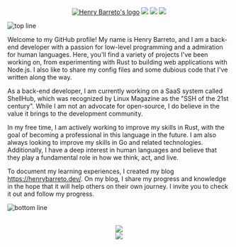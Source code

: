 <div align="center">
  <a href="https://henrybarreto.dev/" target="_blank"><img src="https://user-images.githubusercontent.com/23109089/213782979-5a11a9cc-77ef-4334-8d9b-9f5c6587c44f.png" alt="Henry Barreto's logo" /></a>
  <a href="https://twitter.com/henrybarreto_"><img src="https://img.shields.io/badge/Twitter-1DA1F2?style=for-the-badge&logo=twitter&logoColor=white" /></a>
  <a href="https://www.linkedin.com/in/ruan-figueiredo/"><img src="https://img.shields.io/badge/LinkedIn-0077B5?style=for-the-badge&logo=linkedin&logoColor=white" /></a>
  <a href="https://medium.com/@henrybarreto"><img src="https://img.shields.io/badge/Medium-000000?style=for-the-badge&logo=medium&logoColor=white" /></a>
  <br />
</div>

![top line](https://user-images.githubusercontent.com/23109089/213783502-9cf034cf-872c-4238-94d4-a170033234c0.png)

Welcome to my GitHub profile! My name is Henry Barreto, and I am a back-end developer with a passion for low-level programming and a admiration for human languages. Here, you'll find a variety of projects I've been working on, from experimenting with Rust to building web applications with Node.js. I also like to share my config files and some dubious code that I've written along the way.

As a back-end developer, I am currently working on a SaaS system called ShellHub, which was recognized by Linux Magazine as the "SSH of the 21st century". While I am not an advocate for open-source, I do believe in the value it brings to the development community.

In my free time, I am actively working to improve my skills in Rust, with the goal of becoming a professional in this language in the future. I am also always looking to improve my skills in Go and related technologies. Additionally, I have a deep interest in human languages and believe that they play a fundamental role in how we think, act, and live.

To document my learning experiences, I created my blog https://henrybarreto.dev/. On my blog, I share my progress and knowledge in the hope that it will help others on their own journey. I invite you to check it out and follow my progress.

![bottom line](https://user-images.githubusercontent.com/23109089/213783502-9cf034cf-872c-4238-94d4-a170033234c0.png)

<div align="center">
  <br />
  <img src="https://cr-skills-chart-widget.azurewebsites.net/api/api?username=henrybarreto&branding=false&width=700px&skills=Rust,Go,JavaScript,TypeScript,Java" />
</div>

<div align="center">
  <img src="https://user-images.githubusercontent.com/23109089/213783513-9f3e2a3f-c324-4250-8f37-acc6302127f7.png" />
</div>
